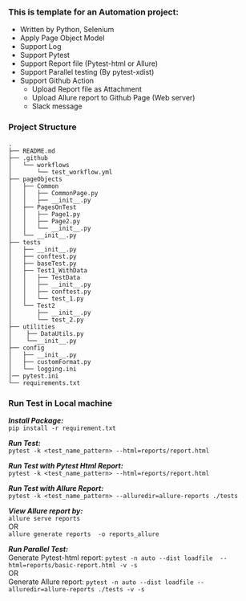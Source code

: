 ### This is template for an Automation project: ###
* Written by Python, Selenium
* Apply Page Object Model
* Support Log
* Support Pytest
* Support Report file (Pytest-html or Allure)
* Support Parallel testing (By pytest-xdist)
* Support Github Action
  * Upload Report file as Attachment
  * Upload Allure report to Github Page (Web server)
  * Slack message

### Project Structure
```
.
├── README.md
├── .github
│   └── workflows
│       └── test_workflow.yml
├── pageObjects
│   ├── Common
│   │   ├── CommonPage.py
│   │   ├── __init__.py
│   ├── PagesOnTest
│   │   ├── Page1.py
│   │   ├── Page2.py
│   │   └── __init__.py
│   └── __init__.py
├── tests
│   ├── __init__.py
│   ├── conftest.py
│   ├── baseTest.py
│   ├── Test1_WithData
│   │   ├── TestData
│   │   ├── __init__.py
│   │   ├── conftest.py
│   │   └── test_1.py
│   └── Test2
│       ├── __init__.py
│       └── test_2.py
├── utilities
│    ├── DataUtils.py
│    └──__init__.py
├── config
│   ├── __init__.py
│   ├── customFormat.py
│   └── logging.ini
│── pytest.ini
└── requirements.txt
```

### Run Test in Local machine ###
**_Install Package:_** <br>
`pip install -r requirement.txt
`

**_Run Test:_** <br>
`pytest -k <test_name_pattern> --html=reports/report.html
`

**_Run Test with Pytest Html Report:_** <br>
`pytest -k <test_name_pattern> --html=reports/report.html
`

**_Run Test with Allure Report:_** <br>
`pytest -k <test_name_pattern> --alluredir=allure-reports ./tests
`

**_View Allure report by:_** <br>
`allure serve reports` <br>
OR <br>
`allure generate reports  -o reports_allure`

**_Run Parallel Test:_** <br>
Generate Pytest-html report: `pytest -n auto --dist loadfile  --html=reports/basic-report.html -v -s ` <br>
OR <br>
Generate Allure report: `pytest -n auto --dist loadfile --alluredir=allure-reports ./tests -v -s
`